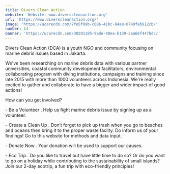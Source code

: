 ```yaml
---
title: Divers Clean Action
website: 'Website: www.diverscleanaction.org'
url: 'https://www.diverscleanaction.org/'
image: 'https://ucarecdn.com/7fe5f09b-c086-41bc-84a8-0749feb912cb/'
number: 14
banner: 'https://ucarecdn.com/38201185-9ade-40ea-b139-2aa66f447bdc/'
---
```

Divers Clean Action (DCA) is a youth NGO and community focusing on marine debris issues based in Jakarta.

We've been researching on marine debris data with various partner universities, coastal community development facilitators, environmental collaborating program with diving institutions, campaigns and training since late 2015 with more than 1000 volunteers across Indonesia. We're really excited to gather and collaborate to have a bigger and wider impact of good actions!

How can you get involved?

\- Be a Volunteer. Help us fight marine debris issue by signing up as a volunteer.

\- Create a Clean Up. Don’t forget to pick up trash when you go to beaches and oceans then bring it to the proper waste facilty. Do inform us of your findings! Go to this website for methods and data input.

\- Donate Now. Your donation will be used to support our causes. 

\- Eco Trip. Do you like to travel but have little time to do so? Or do you want to go on a holiday while contributing to the sustainability of small islands? Join our 2-day ecotrip, a fun trip with eco-friendly principles!
